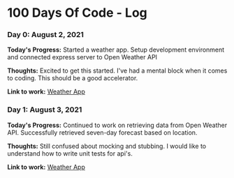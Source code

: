 # 100 Days Of Code - Log

### Day 0: August 2, 2021

**Today's Progress:** Started a weather app. Setup development environment and connected express server to Open Weather API

**Thoughts:** Excited to get this started. I've had a mental block when it comes to coding. This should be a good accelerator.

**Link to work:** [Weather App](https://github.com/maxmilpro/weather-app)

### Day 1: August 3, 2021

**Today's Progress:** Continued to work on retrieving data from Open Weather API. Successfully retrieved seven-day forecast based on location.

**Thoughts:** Still confused about mocking and stubbing. I would like to understand how to write unit tests for api's.

**Link to work:** [Weather App](https://github.com/maxmilpro/weather-app)